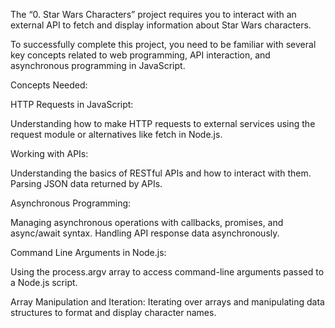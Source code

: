 The “0. Star Wars Characters” project requires you to interact with an external API to fetch and display information about Star Wars characters.

To successfully complete this project, you need to be familiar with several key concepts related to web programming, API interaction, and asynchronous programming in JavaScript.

Concepts Needed:

HTTP Requests in JavaScript:

Understanding how to make HTTP requests to external services using the request module or alternatives like fetch in Node.js.

Working with APIs:

Understanding the basics of RESTful APIs and how to interact with them. Parsing JSON data returned by APIs.

Asynchronous Programming:

Managing asynchronous operations with callbacks, promises, and async/await syntax.
Handling API response data asynchronously.

Command Line Arguments in Node.js:

Using the process.argv array to access command-line arguments passed to a Node.js script.

Array Manipulation and Iteration:
Iterating over arrays and manipulating data structures to format and display character names.
